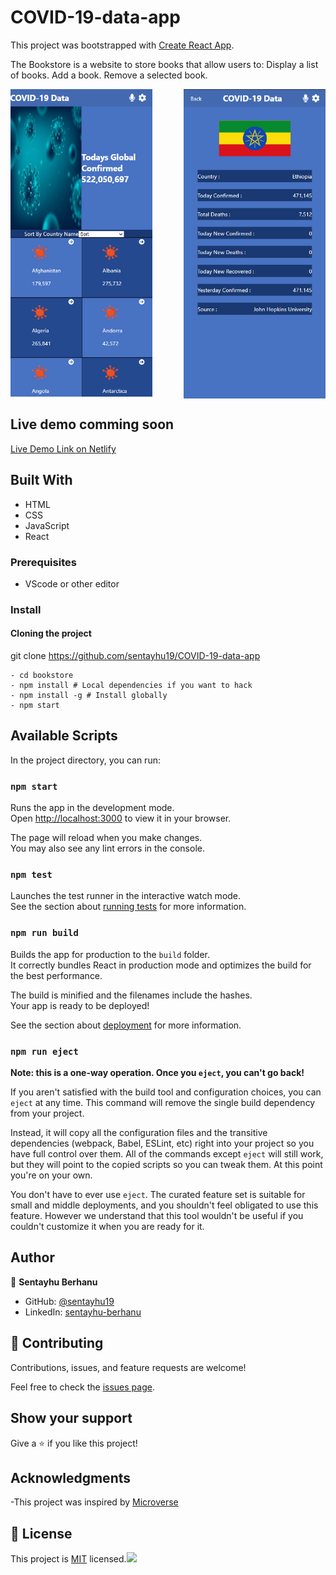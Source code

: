 # COVID-19-data-app

This project was bootstrapped with [Create React App](https://github.com/facebook/create-react-app).

The Bookstore is a website to store books that allow users to: Display a list of books. Add a book. Remove a selected book.

<img src="https://raw.githubusercontent.com/sentayhu19/COVID-19-data-app/features/src/images/details.png" width="45%" align="right" />
<img src="https://raw.githubusercontent.com/sentayhu19/COVID-19-data-app/features/src/images/home.png" width="45%" />




## Live demo comming soon

[Live Demo Link on Netlify](https://covid-19-data-app1.netlify.app/)

## Built With

- HTML
- CSS
- JavaScript
- React

### Prerequisites

- VScode or other editor

### Install

#### Cloning the project

 git clone https://github.com/sentayhu19/COVID-19-data-app <Your-Build-Directory>
``` 
- cd bookstore
- npm install # Local dependencies if you want to hack
- npm install -g # Install globally 
- npm start
```


## Available Scripts

In the project directory, you can run:

### `npm start`

Runs the app in the development mode.\
Open [http://localhost:3000](http://localhost:3000) to view it in your browser.

The page will reload when you make changes.\
You may also see any lint errors in the console.

### `npm test`

Launches the test runner in the interactive watch mode.\
See the section about [running tests](https://facebook.github.io/create-react-app/docs/running-tests) for more information.

### `npm run build`

Builds the app for production to the `build` folder.\
It correctly bundles React in production mode and optimizes the build for the best performance.

The build is minified and the filenames include the hashes.\
Your app is ready to be deployed!

See the section about [deployment](https://facebook.github.io/create-react-app/docs/deployment) for more information.

### `npm run eject`

**Note: this is a one-way operation. Once you `eject`, you can't go back!**

If you aren't satisfied with the build tool and configuration choices, you can `eject` at any time. This command will remove the single build dependency from your project.

Instead, it will copy all the configuration files and the transitive dependencies (webpack, Babel, ESLint, etc) right into your project so you have full control over them. All of the commands except `eject` will still work, but they will point to the copied scripts so you can tweak them. At this point you're on your own.

You don't have to ever use `eject`. The curated feature set is suitable for small and middle deployments, and you shouldn't feel obligated to use this feature. However we understand that this tool wouldn't be useful if you couldn't customize it when you are ready for it.

## Author

👤 **Sentayhu Berhanu**

- GitHub: [@sentayhu19](https://github.com/sentayhu19)
- LinkedIn: [sentayhu-berhanu](https://www.linkedin.com/in/sentayhu-berhanu-6376579a/)


## 🤝 Contributing

Contributions, issues, and feature requests are welcome!

Feel free to check the [issues page](https://github.com/sentayhu19/Bookstore/issues).

## Show your support

Give a ⭐️ if you like this project!

## Acknowledgments

-This project was inspired by [Microverse](https://www.microverse.org)


## 📝 License

This project is [MIT](./LICENSE) licensed.![](https://img.shields.io/badge/Microverse-blueviolet)
